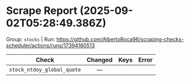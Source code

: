 # Scrape Report (2025-09-02T05:28:49.386Z)

Group: `stocks`  |  Run: https://github.com/AlbertoRoca96/scraping-checks-scheduler/actions/runs/17394160513

| Check | Changed | Keys | Error |
|---|:---:|:--|:--|
| `stock_ntdoy_global_quote` | — |  |  |
